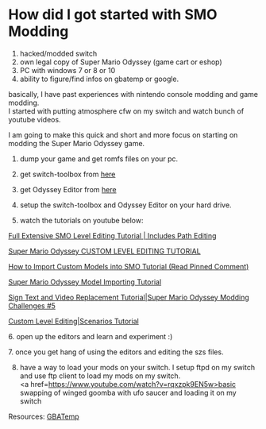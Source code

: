 # How did I got started with SMO Modding  


1. hacked/modded switch  
2. own legal copy of Super Mario Odyssey (game cart or eshop)   
3. PC with windows 7 or 8 or 10   
4. ability to figure/find infos on gbatemp or google.   



basically, I have past experiences with nintendo console modding and game modding.  
I started with putting atmosphere cfw on my switch and watch bunch of youtube videos.  




I am going to make this quick and short and more focus on starting on modding the Super Mario Odyssey game.


1. dump your game and get romfs files on your pc. 

2. get switch-toolbox from <a href=https://github.com/KillzXGaming/Switch-Toolbox/releases TARGET=newwindow>here</a>   
3. get Odyssey Editor from <a href=https://mega.nz/#F!MRhBgYTS!M7N6JrWVkH-3pmpmyAgHxg?0Fh1FShC TARGET=newwindow>here</a>   

4. setup the switch-toolbox and Odyssey Editor on your hard drive.    


5. watch the tutorials on youtube below: 
<p>
<a href=https://www.youtube.com/watch?v=grO1c5bFSxQ TARGET=newwidow>Full Extensive SMO Level Editing Tutorial | Includes Path Editing</a>
<p>
<a href=https://www.youtube.com/watch?v=WPW39--Bb58 TARGET=newwidow>Super Mario Odyssey CUSTOM LEVEL EDITING TUTORIAL</a>
<p>
<a href=https://www.youtube.com/watch?v=_vlgHiL15Uo TARGET=newwidow>How to Import Custom Models into SMO Tutorial (Read Pinned Comment)</a>
<p>
<a href=https://www.youtube.com/watch?v=3BVMaghozyk TARGET=newwidow>Super Mario Odyssey Model Importing Tutorial</a>
<p>
<a href=https://www.youtube.com/watch?v=edR5DLggf5Y TARGET=newwidow>Sign Text and Video Replacement Tutorial|Super Mario Odyssey Modding Challenges #5</a>
<p>
<a href=https://www.youtube.com/watch?v=3keuIDJT3lk TARGET=newwidow>Custom Level Editing|Scenarios Tutorial</a>

<p>
6. open up the editors and learn and experiment  :) <p>
7. once you get hang of using the editors and editing the szs files.  <br> 

8. have a way to load your mods on your switch. I setup ftpd on my switch and use ftp client to load my mods on my switch.<br> 
<a href=https://www.youtube.com/watch?v=rqxzpk9EN5w>basic swapping of winged goomba with ufo saucer and loading it on my switch</a>      


<p>




Resources:  <a href=http://gbatemp.net TARGET=newwindow>GBATemp</a>   






